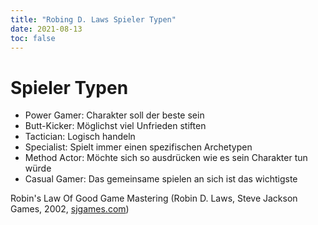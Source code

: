 ```yaml
---
title: "Robing D. Laws Spieler Typen"
date: 2021-08-13
toc: false
---
```


# Spieler Typen

- Power Gamer: Charakter soll der beste sein
- Butt-Kicker: Möglichst viel Unfrieden stiften
- Tactician: Logisch handeln
- Specialist: Spielt immer einen spezifischen Archetypen
- Method Actor: Möchte sich so ausdrücken wie es sein Charakter tun würde
- Casual Gamer: Das gemeinsame spielen an sich ist das wichtigste

Robin's Law Of Good Game Mastering (Robin D. Laws, Steve Jackson Games, 2002, [sjgames.com](https://www.sjgames.com/robinslaws/))
